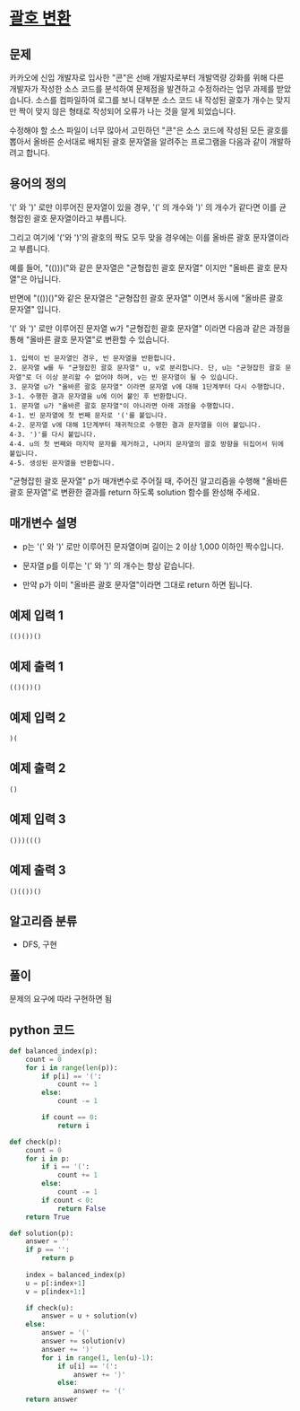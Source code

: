 # [괄호 변환](https://programmers.co.kr/learn/courses/30/lessons/60058)

## 문제

카카오에 신입 개발자로 입사한 "콘"은 선배 개발자로부터 개발역량 강화를 위해 다른 개발자가 작성한 소스 코드를 분석하여 문제점을 발견하고 수정하라는 업무 과제를 받았습니다. 소스를 컴파일하여 로그를 보니 대부분 소스 코드 내 작성된 괄호가 개수는 맞지만 짝이 맞지 않은 형태로 작성되어 오류가 나는 것을 알게 되었습니다.

수정해야 할 소스 파일이 너무 많아서 고민하던 "콘"은 소스 코드에 작성된 모든 괄호를 뽑아서 올바른 순서대로 배치된 괄호 문자열을 알려주는 프로그램을 다음과 같이 개발하려고 합니다.

## 용어의 정의

'(' 와 ')' 로만 이루어진 문자열이 있을 경우, '(' 의 개수와 ')' 의 개수가 같다면 이를 균형잡힌 괄호 문자열이라고 부릅니다.

그리고 여기에 '('와 ')'의 괄호의 짝도 모두 맞을 경우에는 이를 올바른 괄호 문자열이라고 부릅니다.

예를 들어, "(()))("와 같은 문자열은 "균형잡힌 괄호 문자열" 이지만 "올바른 괄호 문자열"은 아닙니다.

반면에 "(())()"와 같은 문자열은 "균형잡힌 괄호 문자열" 이면서 동시에 "올바른 괄호 문자열" 입니다.

'(' 와 ')' 로만 이루어진 문자열 w가 "균형잡힌 괄호 문자열" 이라면 다음과 같은 과정을 통해 "올바른 괄호 문자열"로 변환할 수 있습니다.

    1. 입력이 빈 문자열인 경우, 빈 문자열을 반환합니다. 
    2. 문자열 w를 두 "균형잡힌 괄호 문자열" u, v로 분리합니다. 단, u는 "균형잡힌 괄호 문자열"로 더 이상 분리할 수 없어야 하며, v는 빈 문자열이 될 수 있습니다. 
    3. 문자열 u가 "올바른 괄호 문자열" 이라면 문자열 v에 대해 1단계부터 다시 수행합니다. 
    3-1. 수행한 결과 문자열을 u에 이어 붙인 후 반환합니다. 
    1. 문자열 u가 "올바른 괄호 문자열"이 아니라면 아래 과정을 수행합니다. 
    4-1. 빈 문자열에 첫 번째 문자로 '('를 붙입니다. 
    4-2. 문자열 v에 대해 1단계부터 재귀적으로 수행한 결과 문자열을 이어 붙입니다. 
    4-3. ')'를 다시 붙입니다. 
    4-4. u의 첫 번째와 마지막 문자를 제거하고, 나머지 문자열의 괄호 방향을 뒤집어서 뒤에 붙입니다. 
    4-5. 생성된 문자열을 반환합니다.

"균형잡힌 괄호 문자열" p가 매개변수로 주어질 때, 주어진 알고리즘을 수행해 "올바른 괄호 문자열"로 변환한 결과를 return 하도록 solution 함수를 완성해 주세요.

## 매개변수 설명

- p는 '(' 와 ')' 로만 이루어진 문자열이며 길이는 2 이상 1,000 이하인 짝수입니다.

- 문자열 p를 이루는 '(' 와 ')' 의 개수는 항상 같습니다.

- 만약 p가 이미 "올바른 괄호 문자열"이라면 그대로 return 하면 됩니다.

## 예제 입력 1

    (()())()

## 예제 출력 1

    (()())()

## 예제 입력 2

    )(

## 예제 출력 2

    ()

## 예제 입력 3

    ()))((()

## 예제 출력 3

    ()(())()

## 알고리즘 분류

- DFS, 구현

## 풀이

문제의 요구에 따라 구현하면 됨

## python 코드

```python
def balanced_index(p):
    count = 0
    for i in range(len(p)):
        if p[i] == '(':
            count += 1
        else:
            count -= 1

        if count == 0:
            return i

def check(p):
    count = 0
    for i in p:
        if i == '(':
            count += 1
        else:
            count -= 1
        if count < 0:
            return False
    return True

def solution(p):
    answer = ''
    if p == '':
        return p
    
    index = balanced_index(p)
    u = p[:index+1]
    v = p[index+1:]

    if check(u):
        answer = u + solution(v)
    else:
        answer = '('
        answer += solution(v)
        answer += ')'
        for i in range(1, len(u)-1):
            if u[i] == '(':
                answer += ')'
            else:
                answer += '('
    return answer
```